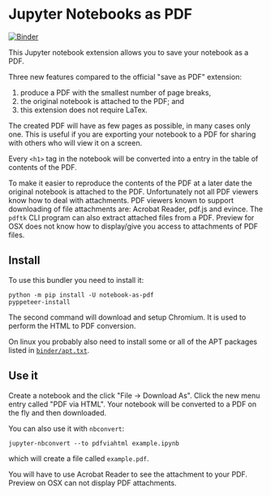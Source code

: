 # Jupyter Notebooks as PDF

[![Binder](https://mybinder.org/badge_logo.svg)](https://mybinder.org/v2/gh/betatim/notebook-as-pdf/0.5.0)

This Jupyter notebook extension allows you to save your notebook as a PDF.

Three new features compared to the official "save as PDF" extension:
1. produce a PDF with the smallest number of page breaks,
1. the original notebook is attached to the PDF; and
1. this extension does not require LaTex.

The created PDF will have as few pages as possible, in many cases only one. This is useful if you are exporting your notebook to a PDF for sharing with others who will view it on a screen.

Every `<h1>` tag in the notebook will be converted into a entry in the table of contents of the PDF.

To make it easier to reproduce the contents of the PDF at a later date the original notebook is attached to the PDF. Unfortunately not all PDF viewers know how to deal with attachments. PDF viewers known to support downloading of file attachments are: Acrobat Reader, pdf.js and evince. The `pdftk` CLI program can also extract attached files from a PDF. Preview for OSX does not know how to display/give you access to attachments of PDF files.


## Install

To use this bundler you need to install it:
```
python -m pip install -U notebook-as-pdf
pyppeteer-install
```
The second command will download and setup Chromium. It is used to perform
the HTML to PDF conversion.

On linux you probably also need to install some or all of the APT packages
listed in [`binder/apt.txt`](binder/apt.txt).


## Use it

Create a notebook and the click "File -> Download As". Click the new menu entry
called "PDF via HTML". Your notebook will be converted to a PDF on the fly
and then downloaded.

You can also use it with `nbconvert`:
```
jupyter-nbconvert --to pdfviahtml example.ipynb
```
which will create a file called `example.pdf`.

You will have to use Acrobat Reader to see the attachment to your PDF. Preview
on OSX can not display PDF attachments.
